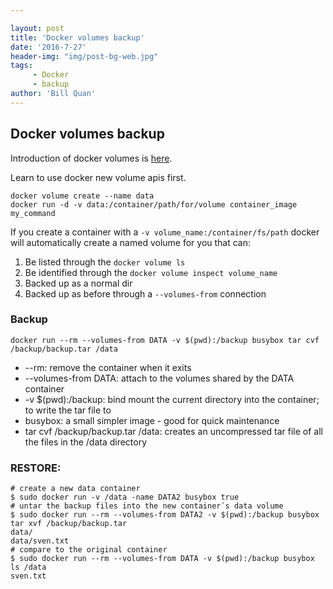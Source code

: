 ```yaml
---

layout: post
title: 'Docker volumes backup'
date: '2016-7-27'
header-img: "img/post-bg-web.jpg"
tags:
     - Docker
     - backup
author: 'Bill Quan'
---
```




## Docker volumes backup

Introduction of docker volumes is [here](http://docs.docker.com/engine/tutorials/dockervolumes/ "docker volume").

Learn to use docker new volume apis first.

```shell
docker volume create --name data
docker run -d -v data:/container/path/for/volume container_image my_command
```

If you create a container with a `-v volume_name:/container/fs/path` docker will automatically create a named volume for you that can:

1. Be listed through the `docker volume ls`
2. Be identified through the `docker volume inspect volume_name`
3. Backed up as a normal dir
4. Backed up as before through a `--volumes-from` connection



### Backup

```
docker run --rm --volumes-from DATA -v $(pwd):/backup busybox tar cvf /backup/backup.tar /data
```

- --rm: remove the container when it exits
- --volumes-from DATA: attach to the volumes shared by the DATA container
- -v $(pwd):/backup: bind mount the current directory into the container; to write the tar file to
- busybox: a small simpler image - good for quick maintenance
- tar cvf /backup/backup.tar /data: creates an uncompressed tar file of all the files in the /data directory



### RESTORE:

```
# create a new data container
$ sudo docker run -v /data -name DATA2 busybox true
# untar the backup files into the new container᾿s data volume
$ sudo docker run --rm --volumes-from DATA2 -v $(pwd):/backup busybox tar xvf /backup/backup.tar
data/
data/sven.txt
# compare to the original container
$ sudo docker run --rm --volumes-from DATA -v $(pwd):/backup busybox ls /data
sven.txt
```





